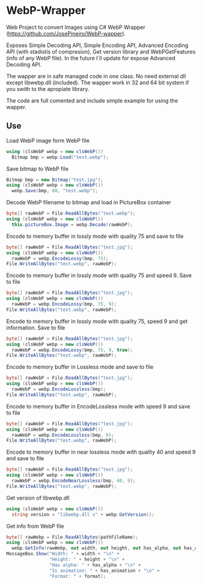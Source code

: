 # WebP-Wrapper
Web Project to convert Images using C# WebP Wrapper (https://github.com/JosePineiro/WebP-wapper).

Exposes Simple Decoding API, Simple Encoding API, Advanced Encoding API (with stadistis of compresion), Get version library and WebPGetFeatures (info of any WebP file). In the future I´ll update for expose Advanced Decoding API.

The wapper are in safe managed code in one class. No need external dll except libwebp.dll (included). The wapper work in 32 and 64 bit system if you swith to the apropiate library.

The code are full comented and include simple example for using the wapper.

## Use
Load WebP image form WebP file
```C#
using (clsWebP webp = new clsWebP())
  Bitmap bmp = webp.Load("test.webp");
```


Save bitmap to WebP file
```C#
Bitmap bmp = new Bitmap("test.jpg");
using (clsWebP webp = new clsWebP())
  webp.Save(bmp, 80, "test.webp");
```


Decode WebP filename to bitmap and load in PictureBox container
```C#
byte[] rawWebP = File.ReadAllBytes("test.webp");
using (clsWebP webp = new clsWebP())
  this.pictureBox.Image = webp.Decode(rawWebP);
```


Encode to memory buffer in lossly mode with quality 75 and save to file
```C#
byte[] rawWebP = File.ReadAllBytes("test.jpg");
using (clsWebP webp = new clsWebP())
  rawWebP = webp.EncodeLossy(bmp, 75);
File.WriteAllBytes("test.webp", rawWebP); 
```

Encode to memory buffer in lossly mode with quality 75 and speed 9. Save to file
```C#
byte[] rawWebP = File.ReadAllBytes("test.jpg");
using (clsWebP webp = new clsWebP())
  rawWebP = webp.EncodeLossy(bmp, 75, 9);
File.WriteAllBytes("test.webp", rawWebP); 
```
Encode to memory buffer in lossly mode with quality 75, speed 9 and get information. Save to file
```C#
byte[] rawWebP = File.ReadAllBytes("test.jpg");
using (clsWebP webp = new clsWebP())
  rawWebP = webp.EncodeLossy(bmp, 75, 9, true);
File.WriteAllBytes("test.webp", rawWebP); 
```

Encode to memory buffer in Lossless mode and save to file
```C#
byte[] rawWebP = File.ReadAllBytes("test.jpg");
using (clsWebP webp = new clsWebP())
  rawWebP = webp.EncodeLossless(bmp);
File.WriteAllBytes("test.webp", rawWebP); 
```

Encode to memory buffer in EncodeLossless mode with speed 9 and save to file
```C#
byte[] rawWebP = File.ReadAllBytes("test.jpg");
using (clsWebP webp = new clsWebP())
  rawWebP = webp.EncodeLossless(bmp, 9);
File.WriteAllBytes("test.webp", rawWebP); 
```


Encode to memory buffer in near lossless mode with quality 40 and speed 9 and save to file
```C#
byte[] rawWebP = File.ReadAllBytes("test.jpg");
using (clsWebP webp = new clsWebP())
  rawWebP = webp.EncodeNearLossless(bmp, 40, 9);
File.WriteAllBytes("test.webp", rawWebP); 
```


Get version of libwebp.dll
```C#
using (clsWebP webp = new clsWebP())
  string version = "libwebp.dll v" + webp.GetVersion();
```


Get info from WebP file
```C#
byte[] rawWebp = File.ReadAllBytes(pathFileName);
using (clsWebP webp = new clsWebP())
  webp.GetInfo(rawWebp, out width, out height, out has_alpha, out has_animation, out format);
MessageBox.Show("Width: " + width + "\n" +
                "Height: " + height + "\n" +
                "Has alpha: " + has_alpha + "\n" +
                "Is animation: " + has_animation + "\n" +
                "Format: " + format);
```
